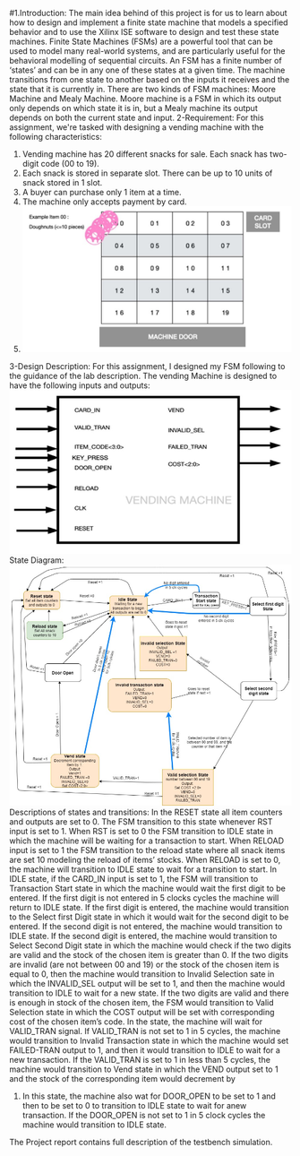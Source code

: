 #1.Introduction:
The main idea behind of this project is for us to learn about how to design and implement a
finite state machine that models a specified behavior and to use the Xilinx ISE software to
design and test these state machines. Finite State Machines (FSMs) are a powerful tool that
can be used to model many real-world systems, and are particularly useful for the behavioral
modelling of sequential circuits. An FSM has a finite number of ‘states’ and can be in any one of
these states at a given time. The machine transitions from one state to another based on the
inputs it receives and the state that it is currently in. There are two kinds of FSM machines:
Moore Machine and Mealy Machine. Moore machine is a FSM in which its output only depends
on which state it is in, but a Mealy machine its output depends on both the current state and
input.
2-Requirement:
For this assignment, we're tasked with designing a vending machine with the following
characteristics:
1. Vending machine has 20 different snacks for sale. Each snack has two-digit code (00 to 19).
2. Each snack is stored in separate slot. There can be up to 10 units of snack stored in 1 slot.
3. A buyer can purchase only 1 item at a time.
4. The machine only accepts payment by card.
5. ![alt text](https://raw.githubusercontent.com/ben-karim2014/verilog-projects/main/vending1.jpg?raw=true)

3-Design Description:
For this assignment, I designed my FSM following to the guidance of the lab description. The
vending Machine is designed to have the following inputs and outputs:
![alt text](https://raw.githubusercontent.com/ben-karim2014/verilog-projects/main/vending2.jpg?raw=true)
State Diagram:
![alt text](https://raw.githubusercontent.com/ben-karim2014/verilog-projects/main/states.jpg?raw=true)
Descriptions of states and transitions:
In the RESET state all item counters and outputs are set to 0. The FSM transition to this state
whenever RST input is set to 1. When RST is set to 0 the FSM transition to IDLE state in which
the machine will be waiting for a transaction to start.
When RELOAD input is set to 1 the FSM transition to the reload state where all snack items are
set 10 modeling the reload of items’ stocks. When RELOAD is set to 0, the machine will
transition to IDLE state to wait for a transition to start.
In IDLE state, if the CARD_IN input is set to 1, the FSM will transition to Transaction Start state in
which the machine would wait the first digit to be entered. If the first digit is not entered in 5
clocks cycles the machine will return to IDLE state.
If the first digit is entered, the machine would transition to the Select first Digit state in which it
would wait for the second digit to be entered. If the second digit is not entered, the machine
would transition to IDLE state.
If the second digit is entered, the machine would transition to Select Second Digit state in which
the machine would check if the two digits are valid and the stock of the chosen item is greater
than 0.
If the two digits are invalid (are not between 00 and 19) or the stock of the chosen item is equal
to 0, then the machine would transition to Invalid Selection sate in which the INVALID_SEL
output will be set to 1, and then the machine would transition to IDLE to wait for a new state.
If the two digits are valid and there is enough in stock of the chosen item, the FSM would
transition to Valid Selection state in which the COST output will be set with corresponding cost
of the chosen item’s code. In the state, the machine will wait for VALID_TRAN signal.
If VALID_TRAN is not set to 1 in 5 cycles, the machine would transition to Invalid Transaction
state in which the machine would set FAILED-TRAN output to 1, and then it would transition to
IDLE to wait for a new transaction.
If the VALID_TRAN is set to 1 in less than 5 cycles, the machine would transition to Vend state
in which the VEND output set to 1 and the stock of the corresponding item would decrement by
1. In this state, the machine also wat for DOOR_OPEN to be set to 1 and then to be set to 0 to
transition to IDLE state to wait for anew transaction. If the DOOR_OPEN is not set to 1 in 5 clock
cycles the machine would transition to IDLE state.

The Project report contains full description of the testbench simulation.
